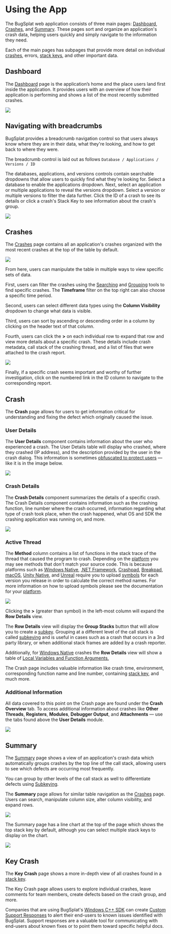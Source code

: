 # Using the App

The BugSplat web application consists of three main pages: [Dashboard](https://app.bugsplat.com/v2/dashboard), [Crashes](https://app.bugsplat.com/v2/crashes), and [Summary](https://app.bugsplat.com/v2/summary). These pages sort and organize an application's crash data, helping users quickly and simply navigate to the information they need.

Each of the main pages has subpages that provide more detail on individual [crashes](../../education/bugsplat-terminology.md#crash-report), errors, [stack keys](../../education/bugsplat-terminology.md#stack-key), and other important data.

## Dashboard 

The [Dashboard](https://app.bugsplat.com/v2/dashboard) page is the application’s home and the place users land first inside the application. It provides users with an overview of how their application is performing and shows a list of the most recently submitted crashes.

![](../../.gitbook/assets/bugsplat-dashboard.png)

## Navigating with breadcrumbs

BugSplat provides a breadcrumb navigation control so that users always know where they are in their data, what they're looking, and how to get back to where they were.

The breadcrumb control is laid out as follows `Database / Applications / Versions / ID`

The databases, applications, and versions controls contain searchable dropdowns that allow users to quickly find what they're looking for. Select a database to enable the applications dropdown. Next, select an application or multiple applications to reveal the versions dropdown. Select a version or multiple versions to filter the data further. Click the ID of a crash to see its details or click a crash's Stack Key to see information about the crash's group.

![](../../.gitbook/assets/navigating-with-breadcrumbs.gif)

## Crashes

The [Crashes](https://app.bugsplat.com/v2/crashes) page contains all an application's crashes organized with the most recent crashes at the top of the table by default.

![](../../.gitbook/assets/screen-shot-2021-07-16-at-1.03.48-pm.png)

From here, users can manipulate the table in multiple ways to view specific sets of data.

First, users can filter the crashes using the [Searching](search.md) and [Grouping](grouping.md) tools to find specific crashes. The **Timeframe** filter on the top right can also choose a specific time period.

Second, users can select different data types using the **Column Visibility** dropdown to change what data is visible.

Third, users can sort by ascending or descending order in a column by clicking on the header text of that column.

Fourth, users can click the **&gt;** on each individual row to expand that row and view more details about a specific crash. These details include crash metadata, call stack of the crashing thread, and a list of files that were attached to the crash report.

![](../../.gitbook/assets/expando-row-crashes.gif)

Finally, if a specific crash seems important and worthy of further investigation, click on the numbered link in the ID column to navigate to the corresponding report.

## Crash

The **Crash** page allows for users to get information critical for understanding and fixing the defect which originally caused the issue.

### User Details

The **User Details** component contains information about the user who experienced a crash. The User Details table will display who crashed, where they crashed \(IP address\), and the description provided by the user in the crash dialog. This information is sometimes [obfuscated to protect users](../production/security-privacy-and-compliance/gdpr.md) — like it is in the image below.

![](../../.gitbook/assets/screen-shot-2021-07-16-at-3.08.42-pm%20%281%29.png)

### Crash Details

The **Crash Details** component summarizes the details of a specific crash. The Crash Details component contains information such as the crashing function, line number where the crash occurred, information regarding what type of crash took place, when the crash happened, what OS and SDK the crashing application was running on, and more.

![](../../.gitbook/assets/crash-details-modal.png)

### Active Thread

The **Method** column contains a list of functions in the stack trace of the thread that caused the program to crash. Depending on the [platform](../getting-started/integrations/) you may see methods that don't match your source code. This is because platforms such as [Windows Native](../getting-started/integrations/desktop/cplusplus/), [.NET Framework](../getting-started/integrations/desktop/windows-dot-net-framework.md), [Crashpad](../getting-started/integrations/cross-platform/crashpad/), [Breakpad](../getting-started/integrations/cross-platform/breakpad.md), [macOS](../getting-started/integrations/desktop/macos.md), [Unity Native](../getting-started/integrations/game-development/unity.md), and [Unreal](../getting-started/integrations/game-development/unreal-engine.md) require you to upload [symbols](working-with-symbol-files/) for each version you release in order to calculate the correct method names. For more information on how to upload symbols please see the documentation for your [platform](../getting-started/integrations/).

![](../../.gitbook/assets/active-thread-july-21.png)

Clicking the **&gt;** \(greater than symbol\) in the left-most column will expand the **Row Details** view.

The **Row Details** view will display the **Group Stacks** button that will allow you to create a [subkey](using-subkeying-to-find-difficult-crashes.md). Grouping at a different level of the call stack is called [subkeying](using-subkeying-to-find-difficult-crashes.md) and is useful in cases such as a crash that occurs in a 3rd party library, or when additional stack frames are added by a crash reporter.

Additionally, for [Windows Native](../getting-started/integrations/desktop/cplusplus/) crashes the **Row Details** view will show a table of [Local Variables and Function Arguments.](https://www.bugsplat.com/blog/development/local-variables-function-arguments/)

The Crash page includes valuable information like crash time, environment, corresponding function name and line number, containing [stack key](../../education/bugsplat-terminology.md#stack-key), and much more.

### Additional Information

All data covered to this point on the Crash page are found under the **Crash Overview** tab. To access additional information about crashes like **Other Threads**, **Registers**, **Modules**, **Debugger Output**, and **Attachments** — use the tabs found above the **User Details** module.

![](../../.gitbook/assets/viewing-tabs-crashreport%20%281%29%20%282%29%20%282%29%20%282%29%20%282%29%20%282%29%20%282%29%20%282%29%20%282%29%20%282%29%20%282%29%20%282%29%20%282%29%20%282%29%20%281%29.gif)

## Summary

The [Summary](https://app.bugsplat.com/v2/summary) page shows a view of an application's crash data which automatically groups crashes by the top line of the call stack, allowing users to see which defects are occurring most frequently.

You can group by other levels of the call stack as well to differentiate defects using [Subkeying](using-subkeying-to-find-difficult-crashes.md).

The **Summary** page allows for similar table navigation as the [Crashes](using-the-app.md#crashes) page. Users can search, manipulate column size, alter column visibility, and expand rows.

![](../../.gitbook/assets/summary-page.png)

The Summary page has a line chart at the top of the page which shows the top stack key by default, although you can select multiple stack keys to display on the chart.

![](../../.gitbook/assets/charting-stack-keys%20%283%29%20%283%29%20%283%29%20%283%29%20%283%29%20%283%29%20%283%29%20%284%29.gif)

## Key Crash

The **Key Crash** page shows a more in-depth view of all crashes found in a [stack key](../../education/bugsplat-terminology.md#stack-key).

The Key Crash page allows users to explore individual crashes, leave comments for team members, create defects based on the crash group, and more.

Companies that are using BugSplat's [Windows C++ SDK](../getting-started/integrations/desktop/cplusplus/) can create [Custom Support Responses](../production/setting-up-custom-support-responses.md) to alert their end-users to known issues identified with BugSplat. Support responses are a valuable tool for communicating with end-users about known fixes or to point them toward specific helpful docs.

